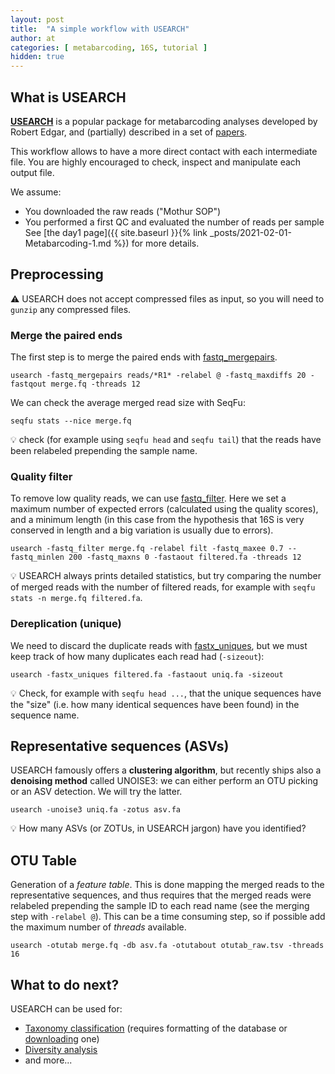 ```yaml
---
layout: post
title:  "A simple workflow with USEARCH"
author: at
categories: [ metabarcoding, 16S, tutorial ]
hidden: true
---
```


## What is USEARCH

**[USEARCH](https://drive5.com/usearch/)** is a popular package for metabarcoding analyses
developed by Robert Edgar, and (partially) described in a set of [papers](https://drive5.com/usearch/manual/citation.html).

This workflow allows to have a more direct contact with each intermediate file. You are highly encouraged to check, inspect and manipulate each output file.

We assume:

* You downloaded the raw reads ("Mothur SOP")
* You performed a first QC and evaluated the number of reads per sample
See [the day1 page]({{ site.baseurl }}{% link _posts/2021-02-01-Metabarcoding-1.md %}) for more details.

## Preprocessing


:warning: USEARCH does not accept compressed files as input, so you will need to `gunzip` any
compressed files.


### Merge the paired ends
The first step is to merge the paired ends with [fastq_mergepairs](https://drive5.com/usearch/manual/merge_options.html).
```
usearch -fastq_mergepairs reads/*R1* -relabel @ -fastq_maxdiffs 20 -fastqout merge.fq -threads 12
```

We can check the average merged read size with SeqFu:
```
seqfu stats --nice merge.fq
```

:bulb: check (for example using `seqfu head` and `seqfu tail`) that the reads have been relabeled prepending the sample name.


### Quality filter
To remove low quality reads, we can use [fastq_filter](https://drive5.com/usearch/manual/cmd_fastq_filter.html).
Here we set a maximum number of expected errors (calculated using the quality scores), 
and a minimum length (in this case from the hypothesis that 16S is very conserved in length and a big variation is usually due to errors).
```
usearch -fastq_filter merge.fq -relabel filt -fastq_maxee 0.7 --fastq_minlen 200 -fastq_maxns 0 -fastaout filtered.fa -threads 12
```

:bulb: USEARCH always prints detailed statistics, but try comparing the number of merged reads with the number of filtered reads, for example with `seqfu stats -n merge.fq filtered.fa`.

### Dereplication (unique)
We need to discard the duplicate reads with [fastx_uniques](https://drive5.com/usearch/manual/cmd_fastx_uniques.html), 
but we must keep track of how many duplicates each read had (`-sizeout`):
```
usearch -fastx_uniques filtered.fa -fastaout uniq.fa -sizeout
```

:bulb: Check, for example with `seqfu head ...`, that the unique sequences have the "size" (i.e. how many identical sequences have been found) in the sequence name.

## Representative sequences (ASVs)

USEARCH famously offers a **clustering algorithm**, but recently ships also a **denoising method** called UNOISE3: we can either perform an OTU picking or an ASV detection.
We will try the latter.
```
usearch -unoise3 uniq.fa -zotus asv.fa
```

:bulb: How many ASVs (or ZOTUs, in USEARCH jargon) have you identified?

## OTU Table
Generation of a _feature table_. This is done mapping the merged reads to the representative sequences, and thus requires that
the merged reads were relabeled prepending the sample ID to each read name (see the merging step with `-relabel @`).
This can be a time consuming step, so if possible add the maximum number of _threads_ available.
```
usearch -otutab merge.fq -db asv.fa -otutabout otutab_raw.tsv -threads 16
```

## What to do next?

USEARCH can be used for:
* [Taxonomy classification](https://drive5.com/usearch/manual/taxonomy.html) (requires formatting of the database or [downloading](https://drive5.com/usearch/manual/sintax_downloads.html) one)
* [Diversity analysis](https://drive5.com/usearch/manual/pipe_diversity.html)
* and more...